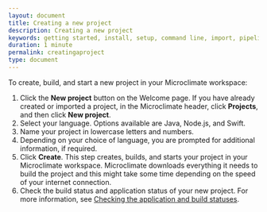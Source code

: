 ```yaml
---
layout: document
title: Creating a new project
description: Creating a new project
keywords: getting started, install, setup, command line, import, pipeline, update, samples, help, theia
duration: 1 minute
permalink: creatingaproject
type: document
---
```


To create, build, and start a new project in your Microclimate workspace:

1. Click the **New project** button on the Welcome page. If you have already created or imported a project, in the Microclimate header, click **Projects**, and then click **New project**.
2. Select your language. Options available are Java, Node.js, and Swift.
3. Name your project in lowercase letters and numbers.
4. Depending on your choice of language, you are prompted for additional information, if required.
5. Click **Create**. This step creates, builds, and starts your project in your Microclimate workspace. Microclimate downloads everything it needs to build the project and this might take some time depending on the speed of your internet connection.  
6. Check the build status and application status of your new project. For more information, see [Checking the application and build statuses](./checkingstatuses).
